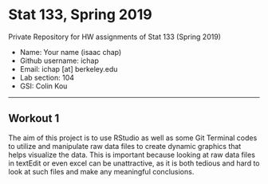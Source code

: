 # Stat 133, Spring 2019

Private Repository for HW assignments of Stat 133 (Spring 2019)

- Name: Your name (isaac chap)
- Github username: ichap
- Email: ichap [at] berkeley.edu
- Lab section: 104
- GSI: Colin Kou

-----

## Workout 1

The aim of this project is to use RStudio as well as some Git Terminal codes to utilize and manipulate raw data files to create dynamic graphics that helps visualize the data. This is important because looking at raw data files in textEdit or even excel can be unattractive, as it is both tedious and hard to look at such files and make any meaningful conclusions.


